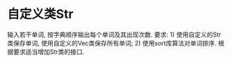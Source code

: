 # 自定义类Str
  输入若干单词, 按字典顺序输出每个单词及其出现次数. 
  要求: 1) 使用自定义的Str类保存单词, 使用自定义的Vec类保存所有单词;
  2) 使用sort库算法对单词排序. 根据要求适当增加Str类的接口.
